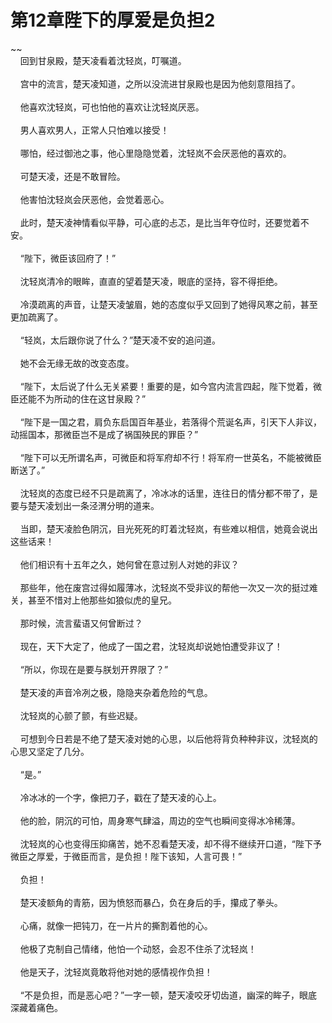 # 第12章陛下的厚爱是负担2
~~<br>&nbsp;&nbsp;&nbsp;&nbsp;回到甘泉殿，楚天凌看着沈轻岚，叮嘱道。<br><br>&nbsp;&nbsp;&nbsp;&nbsp;宫中的流言，楚天凌知道，之所以没流进甘泉殿也是因为他刻意阻挡了。<br><br>&nbsp;&nbsp;&nbsp;&nbsp;他喜欢沈轻岚，可也怕他的喜欢让沈轻岚厌恶。<br><br>&nbsp;&nbsp;&nbsp;&nbsp;男人喜欢男人，正常人只怕难以接受！<br><br>&nbsp;&nbsp;&nbsp;&nbsp;哪怕，经过御池之事，他心里隐隐觉着，沈轻岚不会厌恶他的喜欢的。<br><br>&nbsp;&nbsp;&nbsp;&nbsp;可楚天凌，还是不敢冒险。<br><br>&nbsp;&nbsp;&nbsp;&nbsp;他害怕沈轻岚会厌恶他，会觉着恶心。<br><br>&nbsp;&nbsp;&nbsp;&nbsp;此时，楚天凌神情看似平静，可心底的忐忑，是比当年夺位时，还要觉着不安。<br><br>&nbsp;&nbsp;&nbsp;&nbsp;“陛下，微臣该回府了！”<br><br>&nbsp;&nbsp;&nbsp;&nbsp;沈轻岚清冷的眼眸，直直的望着楚天凌，眼底的坚持，容不得拒绝。<br><br>&nbsp;&nbsp;&nbsp;&nbsp;冷漠疏离的声音，让楚天凌皱眉，她的态度似乎又回到了她得风寒之前，甚至更加疏离了。<br><br>&nbsp;&nbsp;&nbsp;&nbsp;“轻岚，太后跟你说了什么？”楚天凌不安的追问道。<br><br>&nbsp;&nbsp;&nbsp;&nbsp;她不会无缘无故的改变态度。<br><br>&nbsp;&nbsp;&nbsp;&nbsp;“陛下，太后说了什么无关紧要！重要的是，如今宫内流言四起，陛下觉着，微臣还能不为所动的住在这甘泉殿？”<br><br>&nbsp;&nbsp;&nbsp;&nbsp;“陛下是一国之君，肩负东启国百年基业，若落得个荒诞名声，引天下人非议，动摇国本，那微臣岂不是成了祸国殃民的罪臣？”<br><br>&nbsp;&nbsp;&nbsp;&nbsp;“陛下可以无所谓名声，可微臣和将军府却不行！将军府一世英名，不能被微臣断送了。”<br><br>&nbsp;&nbsp;&nbsp;&nbsp;沈轻岚的态度已经不只是疏离了，冷冰冰的话里，连往日的情分都不带了，是要与楚天凌划出一条泾渭分明的道来。<br><br>&nbsp;&nbsp;&nbsp;&nbsp;当即，楚天凌脸色阴沉，目光死死的盯着沈轻岚，有些难以相信，她竟会说出这些话来！<br><br>&nbsp;&nbsp;&nbsp;&nbsp;他们相识有十五年之久，她何曾在意过别人对她的非议？<br><br>&nbsp;&nbsp;&nbsp;&nbsp;那些年，他在废宫过得如履薄冰，沈轻岚不受非议的帮他一次又一次的挺过难关，甚至不惜对上他那些如狼似虎的皇兄。<br><br>&nbsp;&nbsp;&nbsp;&nbsp;那时候，流言蜚语又何曾断过？<br><br>&nbsp;&nbsp;&nbsp;&nbsp;现在，天下大定了，他成了一国之君，沈轻岚却说她怕遭受非议了！<br><br>&nbsp;&nbsp;&nbsp;&nbsp;“所以，你现在是要与朕划开界限了？”<br><br>&nbsp;&nbsp;&nbsp;&nbsp;楚天凌的声音冷冽之极，隐隐夹杂着危险的气息。<br><br>&nbsp;&nbsp;&nbsp;&nbsp;沈轻岚的心颤了颤，有些迟疑。<br><br>&nbsp;&nbsp;&nbsp;&nbsp;可想到今日若是不绝了楚天凌对她的心思，以后他将背负种种非议，沈轻岚的心思又坚定了几分。<br><br>&nbsp;&nbsp;&nbsp;&nbsp;“是。”<br><br>&nbsp;&nbsp;&nbsp;&nbsp;冷冰冰的一个字，像把刀子，戳在了楚天凌的心上。<br><br>&nbsp;&nbsp;&nbsp;&nbsp;他的脸，阴沉的可怕，周身寒气肆溢，周边的空气也瞬间变得冰冷稀薄。<br><br>&nbsp;&nbsp;&nbsp;&nbsp;沈轻岚的心也变得压抑痛苦，她不忍看楚天凌，却不得不继续开口道，“陛下予微臣之厚爱，于微臣而言，是负担！陛下该知，人言可畏！”<br><br>&nbsp;&nbsp;&nbsp;&nbsp;负担！<br><br>&nbsp;&nbsp;&nbsp;&nbsp;楚天凌额角的青筋，因为愤怒而暴凸，负在身后的手，攥成了拳头。<br><br>&nbsp;&nbsp;&nbsp;&nbsp;心痛，就像一把钝刀，在一片片的撕割着他的心。<br><br>&nbsp;&nbsp;&nbsp;&nbsp;他极了克制自己情绪，他怕一个动怒，会忍不住杀了沈轻岚！<br><br>&nbsp;&nbsp;&nbsp;&nbsp;他是天子，沈轻岚竟敢将他对她的感情视作负担！<br><br>&nbsp;&nbsp;&nbsp;&nbsp;“不是负担，而是恶心吧？”一字一顿，楚天凌咬牙切齿道，幽深的眸子，眼底深藏着痛色。<br><br>
                    

<script>_fwqdsqadxfw()</script>
<div><script>_dfwf1dw();</script></div>
<div><script>_dfwf1agdw();</script></div>
                